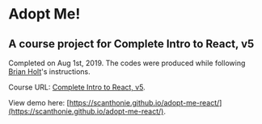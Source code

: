# Adopt Me!

## A course project for Complete Intro to React, v5

Completed on Aug 1st, 2019. The codes were produced while following [Brian Holt](https://github.com/btholt)'s instructions.

Course URL: [Complete Intro to React, v5](https://frontendmasters.com/courses/complete-react-v5/).

View demo here: [https://scanthonie.github.io/adopt-me-react/](https://scanthonie.github.io/adopt-me-react/).

